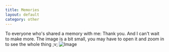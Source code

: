 ```yaml
---
title: Memories
layout: default
category: other
---
```

To everyone who's shared a memory with me: Thank you. And I can't wait to make more.
The image is a bit small, you may have to open it and zoom in to see the whole thing ;v;
![Image](/assets/memories.png)
